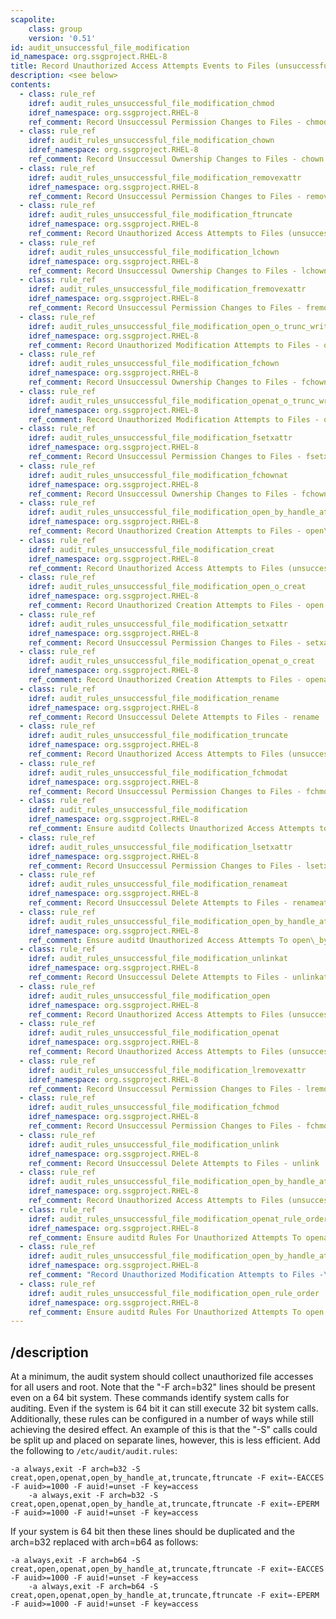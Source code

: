 ```yaml
---
scapolite:
    class: group
    version: '0.51'
id: audit_unsuccessful_file_modification
id_namespace: org.ssgproject.RHEL-8
title: Record Unauthorized Access Attempts Events to Files (unsuccessful)
description: <see below>
contents:
  - class: rule_ref
    idref: audit_rules_unsuccessful_file_modification_chmod
    idref_namespace: org.ssgproject.RHEL-8
    ref_comment: Record Unsuccessul Permission Changes to Files - chmod
  - class: rule_ref
    idref: audit_rules_unsuccessful_file_modification_chown
    idref_namespace: org.ssgproject.RHEL-8
    ref_comment: Record Unsuccessul Ownership Changes to Files - chown
  - class: rule_ref
    idref: audit_rules_unsuccessful_file_modification_removexattr
    idref_namespace: org.ssgproject.RHEL-8
    ref_comment: Record Unsuccessul Permission Changes to Files - removexatt ...
  - class: rule_ref
    idref: audit_rules_unsuccessful_file_modification_ftruncate
    idref_namespace: org.ssgproject.RHEL-8
    ref_comment: Record Unauthorized Access Attempts to Files (unsuccessful) ...
  - class: rule_ref
    idref: audit_rules_unsuccessful_file_modification_lchown
    idref_namespace: org.ssgproject.RHEL-8
    ref_comment: Record Unsuccessul Ownership Changes to Files - lchown
  - class: rule_ref
    idref: audit_rules_unsuccessful_file_modification_fremovexattr
    idref_namespace: org.ssgproject.RHEL-8
    ref_comment: Record Unsuccessul Permission Changes to Files - fremovexat ...
  - class: rule_ref
    idref: audit_rules_unsuccessful_file_modification_open_o_trunc_write
    idref_namespace: org.ssgproject.RHEL-8
    ref_comment: Record Unauthorized Modification Attempts to Files - open O ...
  - class: rule_ref
    idref: audit_rules_unsuccessful_file_modification_fchown
    idref_namespace: org.ssgproject.RHEL-8
    ref_comment: Record Unsuccessul Ownership Changes to Files - fchown
  - class: rule_ref
    idref: audit_rules_unsuccessful_file_modification_openat_o_trunc_write
    idref_namespace: org.ssgproject.RHEL-8
    ref_comment: Record Unauthorized Modification Attempts to Files - openat ...
  - class: rule_ref
    idref: audit_rules_unsuccessful_file_modification_fsetxattr
    idref_namespace: org.ssgproject.RHEL-8
    ref_comment: Record Unsuccessul Permission Changes to Files - fsetxattr
  - class: rule_ref
    idref: audit_rules_unsuccessful_file_modification_fchownat
    idref_namespace: org.ssgproject.RHEL-8
    ref_comment: Record Unsuccessul Ownership Changes to Files - fchownat
  - class: rule_ref
    idref: audit_rules_unsuccessful_file_modification_open_by_handle_at_o_creat
    idref_namespace: org.ssgproject.RHEL-8
    ref_comment: Record Unauthorized Creation Attempts to Files - open\_by\_ ...
  - class: rule_ref
    idref: audit_rules_unsuccessful_file_modification_creat
    idref_namespace: org.ssgproject.RHEL-8
    ref_comment: Record Unauthorized Access Attempts to Files (unsuccessful) ...
  - class: rule_ref
    idref: audit_rules_unsuccessful_file_modification_open_o_creat
    idref_namespace: org.ssgproject.RHEL-8
    ref_comment: Record Unauthorized Creation Attempts to Files - open O\_CR ...
  - class: rule_ref
    idref: audit_rules_unsuccessful_file_modification_setxattr
    idref_namespace: org.ssgproject.RHEL-8
    ref_comment: Record Unsuccessul Permission Changes to Files - setxattr
  - class: rule_ref
    idref: audit_rules_unsuccessful_file_modification_openat_o_creat
    idref_namespace: org.ssgproject.RHEL-8
    ref_comment: Record Unauthorized Creation Attempts to Files - openat O\_ ...
  - class: rule_ref
    idref: audit_rules_unsuccessful_file_modification_rename
    idref_namespace: org.ssgproject.RHEL-8
    ref_comment: Record Unsuccessul Delete Attempts to Files - rename
  - class: rule_ref
    idref: audit_rules_unsuccessful_file_modification_truncate
    idref_namespace: org.ssgproject.RHEL-8
    ref_comment: Record Unauthorized Access Attempts to Files (unsuccessful) ...
  - class: rule_ref
    idref: audit_rules_unsuccessful_file_modification_fchmodat
    idref_namespace: org.ssgproject.RHEL-8
    ref_comment: Record Unsuccessul Permission Changes to Files - fchmodat
  - class: rule_ref
    idref: audit_rules_unsuccessful_file_modification
    idref_namespace: org.ssgproject.RHEL-8
    ref_comment: Ensure auditd Collects Unauthorized Access Attempts to File ...
  - class: rule_ref
    idref: audit_rules_unsuccessful_file_modification_lsetxattr
    idref_namespace: org.ssgproject.RHEL-8
    ref_comment: Record Unsuccessul Permission Changes to Files - lsetxattr
  - class: rule_ref
    idref: audit_rules_unsuccessful_file_modification_renameat
    idref_namespace: org.ssgproject.RHEL-8
    ref_comment: Record Unsuccessul Delete Attempts to Files - renameat
  - class: rule_ref
    idref: audit_rules_unsuccessful_file_modification_open_by_handle_at_rule_order
    idref_namespace: org.ssgproject.RHEL-8
    ref_comment: Ensure auditd Unauthorized Access Attempts To open\_by\_han ...
  - class: rule_ref
    idref: audit_rules_unsuccessful_file_modification_unlinkat
    idref_namespace: org.ssgproject.RHEL-8
    ref_comment: Record Unsuccessul Delete Attempts to Files - unlinkat
  - class: rule_ref
    idref: audit_rules_unsuccessful_file_modification_open
    idref_namespace: org.ssgproject.RHEL-8
    ref_comment: Record Unauthorized Access Attempts to Files (unsuccessful) ...
  - class: rule_ref
    idref: audit_rules_unsuccessful_file_modification_openat
    idref_namespace: org.ssgproject.RHEL-8
    ref_comment: Record Unauthorized Access Attempts to Files (unsuccessful) ...
  - class: rule_ref
    idref: audit_rules_unsuccessful_file_modification_lremovexattr
    idref_namespace: org.ssgproject.RHEL-8
    ref_comment: Record Unsuccessul Permission Changes to Files - lremovexat ...
  - class: rule_ref
    idref: audit_rules_unsuccessful_file_modification_fchmod
    idref_namespace: org.ssgproject.RHEL-8
    ref_comment: Record Unsuccessul Permission Changes to Files - fchmod
  - class: rule_ref
    idref: audit_rules_unsuccessful_file_modification_unlink
    idref_namespace: org.ssgproject.RHEL-8
    ref_comment: Record Unsuccessul Delete Attempts to Files - unlink
  - class: rule_ref
    idref: audit_rules_unsuccessful_file_modification_open_by_handle_at
    idref_namespace: org.ssgproject.RHEL-8
    ref_comment: Record Unauthorized Access Attempts to Files (unsuccessful) ...
  - class: rule_ref
    idref: audit_rules_unsuccessful_file_modification_openat_rule_order
    idref_namespace: org.ssgproject.RHEL-8
    ref_comment: Ensure auditd Rules For Unauthorized Attempts To openat Are ...
  - class: rule_ref
    idref: audit_rules_unsuccessful_file_modification_open_by_handle_at_o_trunc_write
    idref_namespace: org.ssgproject.RHEL-8
    ref_comment: "Record Unauthorized Modification Attempts to Files -\r\nopen\\ ..."
  - class: rule_ref
    idref: audit_rules_unsuccessful_file_modification_open_rule_order
    idref_namespace: org.ssgproject.RHEL-8
    ref_comment: Ensure auditd Rules For Unauthorized Attempts To open Are O ...
---
```



## /description

At
a minimum, the audit system should collect unauthorized file accesses
for all users and root. Note that the \"-F arch=b32\" lines should be
present even on a 64 bit system. These commands identify system calls
for auditing. Even if the system is 64 bit it can still execute 32 bit
system calls. Additionally, these rules can be configured in a number of
ways while still achieving the desired effect. An example of this is
that the \"-S\" calls could be split up and placed on separate lines,
however, this is less efficient. Add the following to
`/etc/audit/audit.rules`:

``` 
-a always,exit -F arch=b32 -S creat,open,openat,open_by_handle_at,truncate,ftruncate -F exit=-EACCES -F auid>=1000 -F auid!=unset -F key=access
    -a always,exit -F arch=b32 -S creat,open,openat,open_by_handle_at,truncate,ftruncate -F exit=-EPERM -F auid>=1000 -F auid!=unset -F key=access
```

If your system is 64 bit then these lines should be duplicated and the
arch=b32 replaced with arch=b64 as follows:

``` 
-a always,exit -F arch=b64 -S creat,open,openat,open_by_handle_at,truncate,ftruncate -F exit=-EACCES -F auid>=1000 -F auid!=unset -F key=access
    -a always,exit -F arch=b64 -S creat,open,openat,open_by_handle_at,truncate,ftruncate -F exit=-EPERM -F auid>=1000 -F auid!=unset -F key=access
```
